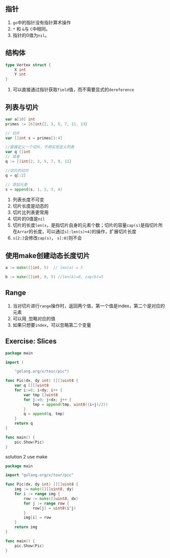 ## 指针
1. `go`中的指针没有指针算术操作
1. `*` 和 `&`与 `C`中相同。
1. 指针的0值为`nil`。


## 结构体
```go
type Vertex struct {
    X int
    Y int
}
```
1. 可以直接通过指针获取`field`值，而不需要显式的`dereference`


## 列表与切片
```go
var a[10] int
primes := [6]int{2, 3, 5, 7, 11, 13}

// 切片
var []int s = primes[1:4]

//直接定义一个切片，不用实现定义列表
var q []int
// 或者
q := []int{2, 3, 5, 7, 9, 11}

//切片的切片
q = q[:2]

// 添加元素
s = append(s, 1, 2, 3, 4)
```
1. 列表长度不可变
1. 切片长度是动态的
1. 切片比列表更常用
1. 切片的0值是`nil`
1. 切片的长度`len(s`，是指切片自身的元素个数；切片的容量`cap(s)`是指切片所在`Arrar`的长度，可以通过`s[:len(s)+4]`的操作，扩展切片长度
1. `s[2:]`会修改`cap(s)`， `s[:0]`则不会

## 使用make创建动态长度切片
```go
a := make([]int, 5)  // len(a) = 5

b := make([]int, 0, 5) //len(b)=0, cap(b)=5
```

## Range
1. 当对切片进行`range`操作时，返回两个值，第一个值是index，第二个是对应的元素
1. 可以用`_`忽略对应的值
1. 如果只想要`index`，可以忽略第二个变量

## Exercise: Slices
```go
package main

import (

	"golang.org/x/tour/pic")

func Pic(dx, dy int) [][]uint8 {
	var q [][]uint8
	for i:=0; i<dy; i++ {
		var tmp []uint8
		for j:=0; j<dx; j++ {
			tmp = append(tmp, uint8((i+j)/2))
		}
		q = append(q, tmp)
	}
	return q
}

func main() {
	pic.Show(Pic)
}
```
solution 2 use make
```go
package main

import "golang.org/x/tour/pic"

func Pic(dx, dy int) [][]uint8 {
	img := make([][]uint8, dy)
	for i := range img {
		row := make([]uint8, dx)
		for j := range row {
			row[j] = uint8(i^j)
		}
		img[i] = row
	}
	return img
}

func main() {
	pic.Show(Pic)
}

```
